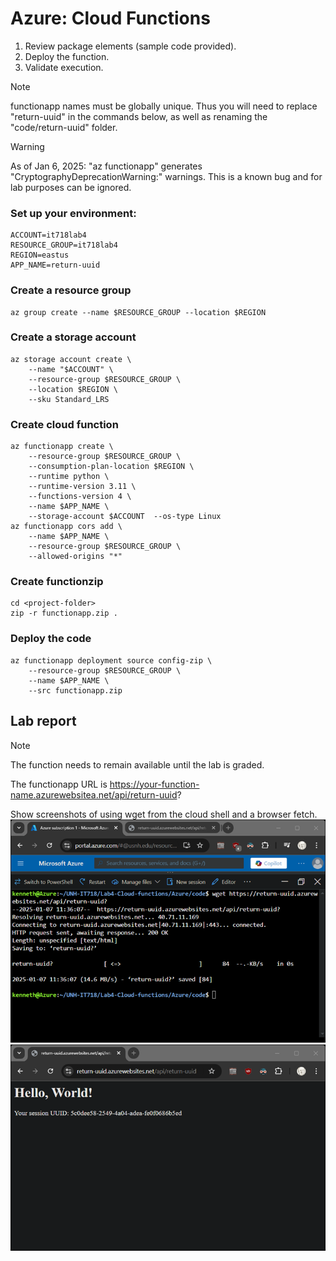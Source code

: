 # Azure: Cloud Functions												
1.	Review package elements (sample code provided).
2.	Deploy the function.
3.	Validate execution.

> [!NOTE]
> functionapp names must be globally unique.  Thus you will need to replace "return-uuid" in the commands below, as well as renaming the "code/return-uuid" folder.  

> [!WARNING]
> As of Jan 6, 2025: "az functionapp" generates "CryptographyDeprecationWarning:" warnings.  This is a known bug and for lab purposes can be ignored.

### Set up your environment:
```
ACCOUNT=it718lab4
RESOURCE_GROUP=it718lab4
REGION=eastus
APP_NAME=return-uuid
```
### Create a resource group
```
az group create --name $RESOURCE_GROUP --location $REGION
```
### Create a storage account
```
az storage account create \
    --name "$ACCOUNT" \
    --resource-group $RESOURCE_GROUP \
    --location $REGION \
    --sku Standard_LRS
```
### Create cloud function
```
az functionapp create \
    --resource-group $RESOURCE_GROUP \
    --consumption-plan-location $REGION \
    --runtime python \
    --runtime-version 3.11 \
    --functions-version 4 \
    --name $APP_NAME \
    --storage-account $ACCOUNT  --os-type Linux
az functionapp cors add \
    --name $APP_NAME \
    --resource-group $RESOURCE_GROUP \
    --allowed-origins "*"
```
### Create functionzip
```
cd <project-folder>
zip -r functionapp.zip .
```
### Deploy the code
```
az functionapp deployment source config-zip \
    --resource-group $RESOURCE_GROUP \
    --name $APP_NAME \
    --src functionapp.zip
```
## Lab report

> [!NOTE]
> The function needs to remain available until the lab is graded.

The functionapp URL is https://your-function-name.azurewebsitea.net/api/return-uuid?

Show screenshots of using wget from the cloud shell and a browser fetch.  
![cloudshell](Lab4-Azure-cli.png)
![browser](Lab4-Azure-browser.png)

